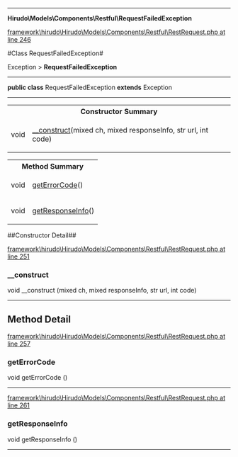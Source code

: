 

- - -

**Hirudo\Models\Components\Restful\RequestFailedException**


<a href="https://github.com/JeyDotC/Hirudo/blob/master/framework/hirudo/Hirudo/Models/Components/Restful/RestRequest.php#L246" target='_blank'>framework\hirudo\Hirudo\Models\Components\Restful\RestRequest.php at line 246</a>

#Class RequestFailedException#

Exception &gt; **RequestFailedException**




- - -

<p><strong>public  class</strong> <span>RequestFailedException</span>
<strong>extends</strong> Exception

</p>



<hr />

<table id="summary_constructor">
<tr><th colspan="2">Constructor Summary</th></tr>
<tr>
<td><span class='k'></span> <span class='nx'>void</span></td>
<td class="description"><p class="name"><a href="#__construct">__construct</a>(mixed ch, mixed responseInfo, str url, int code)</p></td>
</tr>
</table>

<table id="summary_method">
<tr><th colspan="2">Method Summary</th></tr>
<tr>
<td><span class='k'></span> <span class='nx'>void</span></td>
<td class="description"><p class="name"><a href="#geterrorcode">getErrorCode</a>()</p></td>
</tr>
<tr>
<td><span class='k'></span> <span class='nx'>void</span></td>
<td class="description"><p class="name"><a href="#getresponseinfo">getResponseInfo</a>()</p></td>
</tr>
</table>

##Constructor Detail##


<a href="https://github.com/JeyDotC/Hirudo/blob/master/framework/hirudo/Hirudo/Models/Components/Restful/RestRequest.php#L251" target='_blank'>framework\hirudo\Hirudo\Models\Components\Restful\RestRequest.php at line 251</a>

<h3 id="__construct">__construct</h3>
<span class='k'></span> <span class='nx'>void</span> <span class='nf'>__construct</span> (mixed ch, mixed responseInfo, str url, int code)

<div class="details">

</div>

- - -

<h2 id="detail_method">Method Detail</h2>

<a href="https://github.com/JeyDotC/Hirudo/blob/master/framework/hirudo/Hirudo/Models/Components/Restful/RestRequest.php#L257" target='_blank'>framework\hirudo\Hirudo\Models\Components\Restful\RestRequest.php at line 257</a>

<h3 id="getErrorCode()">getErrorCode</h3>
<span class='k'></span> <span class='nx'>void</span> <span class='nf'>getErrorCode</span> ()

<div class="details">

</div>

- - -


<a href="https://github.com/JeyDotC/Hirudo/blob/master/framework/hirudo/Hirudo/Models/Components/Restful/RestRequest.php#L261" target='_blank'>framework\hirudo\Hirudo\Models\Components\Restful\RestRequest.php at line 261</a>

<h3 id="getResponseInfo()">getResponseInfo</h3>
<span class='k'></span> <span class='nx'>void</span> <span class='nf'>getResponseInfo</span> ()

<div class="details">

</div>

- - -


